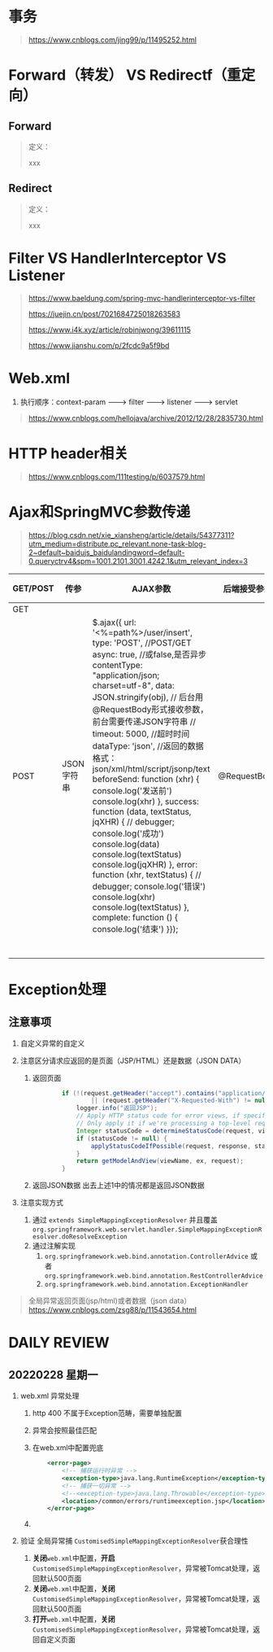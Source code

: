 # 事务

> https://www.cnblogs.com/jing99/p/11495252.html
>
> 

# Forward（转发） VS Redirectf（重定向）

## Forward

> 定义：
>
> xxx

## Redirect

> 定义：
>
> xxx

# Filter VS HandlerInterceptor VS Listener

> https://www.baeldung.com/spring-mvc-handlerinterceptor-vs-filter
>
> https://juejin.cn/post/7021684725018263583
>
> https://www.i4k.xyz/article/robinjwong/39611115
>
> https://www.jianshu.com/p/2fcdc9a5f9bd

# Web.xml

1. 执行顺序：context-param ---> filter ---> listener ---> servlet

> https://www.cnblogs.com/hellojava/archive/2012/12/28/2835730.html

# HTTP header相关

> https://www.cnblogs.com/111testing/p/6037579.html

# Ajax和SpringMVC参数传递

> https://blog.csdn.net/xie_xiansheng/article/details/54377311?utm_medium=distribute.pc_relevant.none-task-blog-2~default~baidujs_baidulandingword~default-0.queryctrv4&spm=1001.2101.3001.4242.1&utm_relevant_index=3

| GET/POST | 传参       | AJAX参数                                                     | 后端接受参数 | 备注 |      |
| -------- | ---------- | ------------------------------------------------------------ | ------------ | ---- | ---- |
| GET      |            |                                                              |              |      |      |
| POST     | JSON字符串 | $.ajax({    url: '<%=path%>/user/insert',    type: 'POST', //POST/GET    async: true,    //或false,是否异步    contentType: "application/json; charset=utf-8",    data: JSON.stringify(obj), // 后台用 @RequestBody形式接收参数，前台需要传递JSON字符串    // timeout: 5000,    //超时时间    dataType: 'json',    //返回的数据格式：json/xml/html/script/jsonp/text    beforeSend: function (xhr) {        console.log('发送前')        console.log(xhr)    },    success: function (data, textStatus, jqXHR) {        // debugger;        console.log('成功')        console.log(data)        console.log(textStatus)        console.log(jqXHR)    },    error: function (xhr, textStatus) {        // debugger;        console.log('错误')        console.log(xhr)        console.log(textStatus)    },    complete: function () {        console.log('结束')    }}); | @RequestBody |      |      |
|          |            |                                                              |              |      |      |
|          |            |                                                              |              |      |      |
|          |            |                                                              |              |      |      |
|          |            |                                                              |              |      |      |
|          |            |                                                              |              |      |      |
|          |            |                                                              |              |      |      |
|          |            |                                                              |              |      |      |



# Exception处理

## 注意事项

1. 自定义异常的自定义
2. 注意区分请求应返回的是页面（JSP/HTML）还是数据（JSON DATA）
    1. 返回页面
       ```java
               if (!(request.getHeader("accept").contains("application/json")
                       || (request.getHeader("X-Requested-With") != null && request.getHeader("X-Requested-With").contains("XMLHttpRequest")))) {
                   logger.info("返回JSP");
                   // Apply HTTP status code for error views, if specified.
                   // Only apply it if we're processing a top-level request.
                   Integer statusCode = determineStatusCode(request, viewName);
                   if (statusCode != null) {
                       applyStatusCodeIfPossible(request, response, statusCode);
                   }
                   return getModelAndView(viewName, ex, request);
               }
       ```
    2. 返回JSON数据 出去上述1中的情况都是返回JSON数据

3. 注意实现方式
    1. 通过 `extends SimpleMappingExceptionResolver`
       并且覆盖`org.springframework.web.servlet.handler.SimpleMappingExceptionResolver.doResolveException`
    2. 通过注解实现
        1. `org.springframework.web.bind.annotation.ControllerAdvice`
           或者 `org.springframework.web.bind.annotation.RestControllerAdvice`
        2. `org.springframework.web.bind.annotation.ExceptionHandler`

> 全局异常返回页面(jsp/html)或者数据（json data）https://www.cnblogs.com/zsg88/p/11543654.html



# DAILY REVIEW

## 20220228 星期一

1. web.xml 异常处理

   1. http 400 不属于Exception范畴，需要单独配置

   2. 异常会按照最佳匹配

   3. 在web.xml中配置兜底

      ```xml
          <error-page>
              <!-- 捕获运行时异常 -->
              <exception-type>java.lang.RuntimeException</exception-type>
              <!-- 捕获一切异常 -->
              <!--<exception-type>java.lang.Throwable</exception-type>-->
              <location>/common/errors/runtimeexception.jsp</location>
          </error-page>
      ```

   4. 

2. 验证 全局异常捕 `CustomisedSimpleMappingExceptionResolver`获合理性

   1. **关闭**`web.xml`中配置，**开启**`CustomisedSimpleMappingExceptionResolver`，异常被Tomcat处理，返回默认500页面
   2. **关闭**`web.xml`中配置，**关闭**`CustomisedSimpleMappingExceptionResolver`，异常被Tomcat处理，返回默认500页面
   3. **打开**`web.xml`中配置，**关闭**`CustomisedSimpleMappingExceptionResolver`，异常被Tomcat处理，返回自定义页面